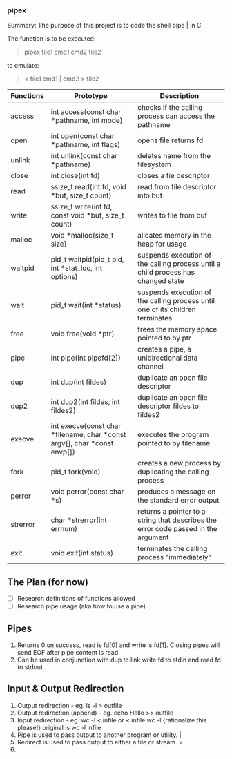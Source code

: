 ### pipex
Summary: The purpose of this project is to code the shell pipe | in C

The function is to be executed:
> pipex file1 cmd1 cmd2 file2

to emulate:

> < file1 cmd1 | cmd2 > file2

| Functions | Prototype | Description |
|---|---|---|
| access   | int access(const char *pathname, int mode) | checks if the calling process can access the pathname |
| open     | int open(const char *pathname, int flags) | opens file returns fd |
| unlink   | int unlink(const char *pathname) | deletes name from the filesystem |
| close    | int close(int fd) | closes a fie descriptor |
| read     | ssize_t read(int fd, void *buf, size_t count) | read from file descriptor into buf |
| write    | ssize_t write(int fd, const void *buf, size_t count) | writes to file from buf |
| malloc   | void *malloc(size_t size) | allcates memory in the heap for usage |
| waitpid  | pid_t waitpid(pid_t pid, int *stat_loc, int options) | suspends execution of the calling process until a child process has changed state |
| wait     | pid_t wait(int *status) | suspends execution of the calling process until one of its children terminates |
| free     | void free(void *ptr) |  frees the memory space pointed to by ptr |
| pipe     | int pipe(int pipefd[2]) | creates a pipe, a unidirectional data channel |
| dup      | int dup(int fildes) | duplicate an open file descriptor |
| dup2     | int dup2(int fildes, int fildes2) | duplicate an open file descriptor  fildes to fildes2 |
| execve   | int execve(const char *filename, char *const argv[], char *const envp[]) | executes the program pointed to by filename |
| fork     | pid_t fork(void) | creates a new process by duplicating the calling process |
| perror    | void perror(const char *s) | produces a message on the standard error output |
| strerror | char *strerror(int errnum) | returns a pointer to a string that describes the error code passed in the argument |
| exit     | void exit(int status) | terminates the calling process "immediately" |

## The Plan (for now)
- [ ] Research definitions of functions allowed
- [ ] Research pipe usage (aka how to use a pipe)

## Pipes
1. Returns 0 on success, read is fd[0] and write is fd[1]. Closing pipes will send EOF after pipe content is read
2. Can be used in conjunction with dup to link write fd to stdin and read fd to stdout

## Input & Output Redirection
1. Output redirection - eg. ls -l > outfile
2. Output redirection (append) - eg. echo Hello >> outfile
3. Input redirection - eg. wc -l < infile or < infile wc -l {rationalize this please!} original is wc -l infile 
4. Pipe is used to pass output to another program or utility. |
5. Redirect is used to pass output to either a file or stream. >
6. 
